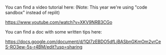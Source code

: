 You can find a video tutorial here: (Note: This year we're using "code sandbox" instead of replit)

https://www.youtube.com/watch?v=XKV9NRB3CGo

You can find a doc with some written tips here:

https://docs.google.com/document/d/1QI7zEBDO5dfLjBASbnGKmOm2vrCeS-RO3ew-5s-r4BM/edit?usp=sharing 
